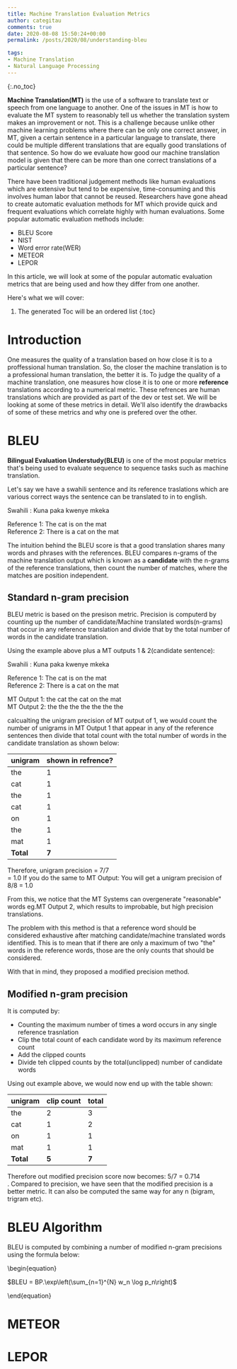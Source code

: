 ```yaml
---
title: Machine Translation Evaluation Metrics
author: categitau
comments: true
date: 2020-08-08 15:50:24+00:00
permalink: /posts/2020/08/understanding-bleu

tags:
- Machine Translation
- Natural Language Processing
---
```

{:.no_toc}

**Machine Translation(MT)** is the use of a software to translate text or speech from one language to another. One of the issues in MT is how to evaluate the MT system to reasonably tell us whether the translation system makes an improvement or not. This is a challenge because unlike other machine learning problems where there can be only one correct answer, in MT, given a certain sentence in a particular language to translate, there could be multiple different translations that are equally good translations of that sentence. So how do we evaluate how good our machine translation model is given that there can be more than one correct translations of a particular sentence?

There have been traditional judgement methods like human evaluations which are extensive but tend to be expensive, time-consuming and this involves human labor that cannot be reused. Researchers have gone ahead to create automatic evaluation methods for MT which provide quick and frequent evaluations which correlate highly with human evaluations. Some popular automatic evaluation methods include:

 - BLEU Score
 - NIST
 - Word error rate(WER)
 - METEOR
 - LEPOR

In this article, we will look at some of the popular automatic evaluation metrics that are being used and how they differ from one another.

Here's what we will cover:

1. The generated Toc will be an ordered list
{:toc}

# Introduction

One measures the quality of a translation based on how close it is to a proffessional human translation. So, the closer the machine translation is to a professional human translation, the better it is. To judge the quality of a machine translation, one measures how close it is to one or more **reference** translations according to a numerical metric. These refrences are human translations which are provided as part of the dev or test set. We will be looking at some of these metrics in detail. We'll also identify the drawbacks of some of these metrics and why one is prefered over the other.

# BLEU

**Bilingual Evaluation Understudy(BLEU)** is one of the most popular metrics that's being used to evaluate sequence to sequence tasks such as machine translation.

Let's say we have a swahili sentence and its reference traslations which are various correct ways the sentence can be translated to in to english.

Swahili : Kuna paka kwenye mkeka 

Reference 1: The cat is on the mat<br/>
Reference 2: There is a cat on the mat 

The intuition behind the BLEU score is that a good translation shares many words and phrases with the references. BLEU compares n-grams of the machine translation output which is known as a **candidate** with the n-grams of the reference translations, then count the number of matches, where the matches are position independent. 

## Standard n-gram precision
BLEU metric is based on the presison metric. Precision is computerd by counting up the number of candidate/Machine translated words(n-grams) that occur in any reference translation and divide that by the total number of words in the candidate translation.

Using the example above plus a MT outputs 1 & 2(candidate sentence):

Swahili : Kuna paka kwenye mkeka 

Reference 1: The cat is on the mat<br/>
Reference 2: There is a cat on the mat 

MT Output 1: the cat the cat on the mat<br/>
MT Output 2: the the the the the the the 

calcualting the unigram precision of MT output of 1, we would count the number of unigrams in MT Output 1 that appear in any of the reference sentences then divide that total count with the total number of words in the candidate translation as shown below:

| unigram  |  shown in refrence? |
|---|---|
| the  |  1 |
| cat  |  1|
| the  |  1 |      
| cat  |  1 |                                   
| on  |   1|
| the |   1|
| mat |   1|
| **Total**| **7** |

Therefore, unigram precision = 7/7<br/>
                             = 1.0
If you do the same to MT Output: You will get a unigram precision of 8/8 = 1.0

From this, we notice that the MT Systems can overgenerate "reasonable" words eg.MT Output 2, which results to improbable, but high precision translations. 

The problem with this method is that a reference word should be considered exhaustive after matching candidate/machine translated words identified. This is to mean that if there are only a maximum of two "the" words in the reference words, those are the only counts that should be considered. 

With that in mind, they proposed a modified precision method.

## Modified n-gram precision

It is computed by:
- Counting the maximum number of times a word occurs in any single reference trasnlation
- Clip the total count of each candidate word by its maximum reference count
- Add the clipped counts 
- Divide teh clipped counts by the total(unclipped) number of candidate words

Using out example above, we would now end up with the table shown:

|  unigram | clip count   | total  |
|---|---|---|
| the  |  2 |  3 |
| cat  |  1 |  2 |
| on  |   1|   1|
| mat  |  1 |  1 |
| **Total**  |  **5** | **7**  |

Therefore out modified precision score now becomes:  5/7 = 0.714<br/>.
Compared to precision, we have seen that the modified precision is a better metric. It can also be computed the same way for any n (bigram, trigram etc). 

# BLEU Algorithm
BLEU is computed by combining a number of modified n-gram precisions using the formula below:


\begin{equation}

$BLEU = BP.\exp\left(\sum_{n=1}^{N} w_n \log p_n\right)$

\end{equation}








# METEOR

# LEPOR




